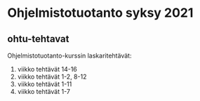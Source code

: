 # Ohjelmistotuotanto syksy 2021
## ohtu-tehtavat
Ohjelmistotuotanto-kurssin laskaritehtävät: 

1. viikko tehtävät 14-16
2. viikko tehtävät 1-2, 8-12
3. viikko tehtävät 1-11
4. viikko tehtävät 1-7

